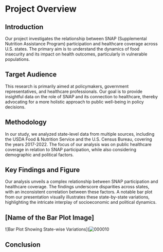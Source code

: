 # Project Overview

## Introduction
Our project investigates the relationship between SNAP (Supplemental Nutrition Assistance Program) participation and healthcare coverage across U.S. states. The primary aim is to understand the dynamics of food insecurity and its impact on health outcomes, particularly in vulnerable populations.

## Target Audience
This research is primarily aimed at policymakers, government representatives, and healthcare professionals. Our goal is to provide insightful data on the role of SNAP and its connection to healthcare, thereby advocating for a more holistic approach to public well-being in policy decisions.

## Methodology
In our study, we analyzed state-level data from multiple sources, including the USDA Food & Nutrition Service and the U.S. Census Bureau, covering the years 2017-2022. The focus of our analysis was on public healthcare coverage in relation to SNAP participation, while also considering demographic and political factors.

## Key Findings and Figure
Our analysis unveils a complex relationship between SNAP participation and healthcare coverage. The findings underscore disparities across states, with an inconsistent correlation between these factors. A notable bar plot from our presentation visually illustrates these state-by-state variations, highlighting the intricate interplay of socioeconomic and political dynamics.

## [Name of the Bar Plot Image]
![Bar Plot Showing State-wise Variations](![000010](https://github.com/Ella-Kim913/R_FinalProject/assets/132117916/b0cd9b3b-34c2-4842-bb01-80be5f85063e)

## Conclusion



